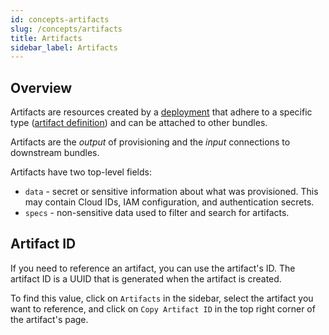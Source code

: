 ```yaml
---
id: concepts-artifacts
slug: /concepts/artifacts
title: Artifacts
sidebar_label: Artifacts
---
```


## Overview

Artifacts are resources created by a [deployment](/concepts/deployments) that adhere to a specific type ([artifact definition](/concepts/artifact-definitions)) and can be attached to other bundles.

Artifacts are the _output_ of provisioning and the _input_ connections to downstream bundles.

Artifacts have two top-level fields:

* `data` - secret or sensitive information about what was provisioned. This may contain Cloud IDs, IAM configuration, and authentication secrets.
* `specs` - non-sensitive data used to filter and search for artifacts.

## Artifact ID

If you need to reference an artifact, you can use the artifact's ID. The artifact ID is a UUID that is generated when the artifact is created.

To find this value, click on `Artifacts` in the sidebar, select the artifact you want to reference, and click on `Copy Artifact ID` in the top right corner of the artifact's page.